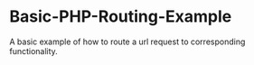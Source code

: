 Basic-PHP-Routing-Example
=========================

A basic example of how to route a url request to corresponding functionality.
